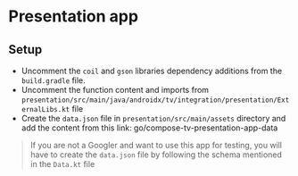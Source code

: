 # Presentation app

## Setup

* Uncomment the `coil` and `gson` libraries dependency additions from the `build.gradle` file.
* Uncomment the function content and imports from
  `presentation/src/main/java/androidx/tv/integration/presentation/ExternalLibs.kt` file
* Create the `data.json` file in `presentation/src/main/assets` directory and add the content from
  this link: go/compose-tv-presentation-app-data

> If you are not a Googler and want to use this app for
> testing, you will have to create the `data.json` file by following the schema mentioned in the
`Data.kt` file
